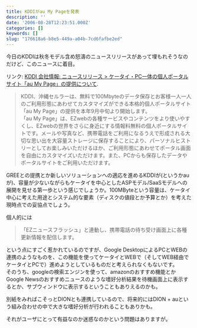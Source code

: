 ```yaml
---
title: KDDIがau My Pageを発表
description: ''
date: '2006-08-28T12:23:51.000Z'
categories: []
keywords: []
slug: "176618a6-b8e5-449a-a04b-7cd6fafbe2ed"
---
```

今日のKDDIは秋冬モデル含め怒濤のニュースリリースがあって埋もれそうなのだけど、このニュースに着目。

リンク: [KDDI 会社情報: ニュースリリース > ケータイ・PC一体の個人ポータルサイト「au My Page」の提供について](http://www.kddi.com/corporate/news_release/2006/0828b/index.html "KDDI 会社情報: ニュースリリース > ケータイ・PC一体の個人ポータルサイト「au My Page」の提供について").

> KDDI、沖縄セルラーは、無料で100Mbyteのデータ保存とお客様一人一人のご利用形態にあわせてカスタマイズができる本格的個人ポータルサイト「au My Page」の提供を本年9月中旬より開始します。  
> 「au My Page」は、EZwebの各種サービスやコンテンツをより使いやすくし、EZwebの世界をさらに身近にする情報料無料の個人ポータルサイトです。メールや写真など、携帯電話をご利用になるうえで形成される大切な思い出を大容量ストレージに保存することにより、パーソナルヒストリーとしてお楽しみいただけるほか、ご利用形態にあわせてポータル画面を自由にカスタマイズいただけます。また、PCからも保存したデータやポータルサイトをご利用いただけます。

GREEとの提携とか新しいソリューションへの適応を進めるKDDIが(というかauが)、容量が少ないながらもケータイを中心としたASPモデル/SaaSモデルへの展開を見せる第一歩という感じでしょうか。100MByteという容量は、ケータイ中心に考えた用途とシステム的な要素（ディスクの値段とか予算とか）を考えた現時点での妥協点でしょう。

個人的には

> 「EZニュースフラッシュ」と連動し、携帯電話の待ち受け画面上に各種更新情報を配信します。

という点にすごく惹かれているのですが、Google DesktopによるPCとWEBの連携のようなものを、この機能を使ってケータイとWEBで（そしてWEB経由でケータイとPCで）進めようとしているものだと考えられなくもないです。  
そのうち、googleの検索エンジンを使って、amazonのおすすめ機能とかGoogle Newsのおすすめニュースのような嗜好分析結果を待機画面上に表示するとか、サブウィンドウに表示するということもありえるのかも。

別紙をみればこそっとDIONとも連携しているので、将来的にはDION + auという組み合わせの中で大きな嗜好分析が行われることもありかも。

それがユーザにとって有益なのか迷惑なのかという問題はありますが。